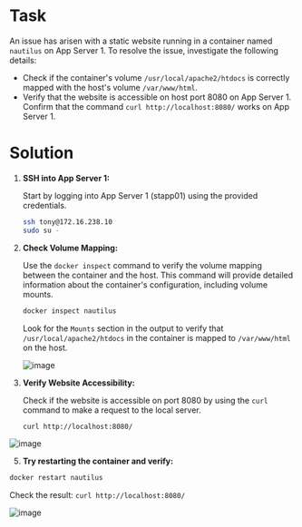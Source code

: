 # Task

An issue has arisen with a static website running in a container named `nautilus` on App Server 1. To resolve the issue, investigate the following details:

- Check if the container's volume `/usr/local/apache2/htdocs` is correctly mapped with the host's volume `/var/www/html`.
- Verify that the website is accessible on host port 8080 on App Server 1. Confirm that the command `curl http://localhost:8080/` works on App Server 1.

# Solution

1. **SSH into App Server 1:**

    Start by logging into App Server 1 (stapp01) using the provided credentials.

    ```bash
    ssh tony@172.16.238.10
    sudo su -
    ```

2. **Check Volume Mapping:**

    Use the `docker inspect` command to verify the volume mapping between the container and the host. This command will provide detailed information about the container's configuration, including volume mounts.

    ```bash
    docker inspect nautilus
    ```

    Look for the `Mounts` section in the output to verify that `/usr/local/apache2/htdocs` in the container is mapped to `/var/www/html` on the host.

   ![image](https://github.com/user-attachments/assets/2cd2d699-8e33-4c27-9829-984e6bddcfb6)


4. **Verify Website Accessibility:**

    Check if the website is accessible on port 8080 by using the `curl` command to make a request to the local server.

    ```bash
    curl http://localhost:8080/
    ```

  ![image](https://github.com/user-attachments/assets/bbe0b513-bcbe-4227-beb6-344ec8779af0)

5. **Try restarting the container and verify:**

  ```bash
  docker restart nautilus
  ```
Check the result: `curl http://localhost:8080/`

![image](https://github.com/user-attachments/assets/f4d7dc29-505d-4df8-a3ec-e04e707ff3b0)
